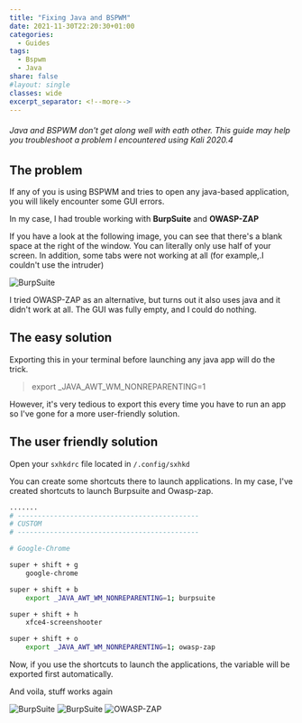 ```yaml
---
title: "Fixing Java and BSPWM"
date: 2021-11-30T22:20:30+01:00
categories:
  - Guides
tags:
  - Bspwm
  - Java
share: false
#layout: single
classes: wide
excerpt_separator: <!--more-->
---
```

###### Java and BSPWM don't get along well with eath other. This guide may help you troubleshoot a problem I encountered using Kali 2020.4
<!--more-->

## The problem
If any of you is using BSPWM and tries to open any java-based application, you will likely encounter some GUI errors.

In my case, I had trouble working with **BurpSuite** and **OWASP-ZAP**

If you have a look at the following image, you can see that there's a blank space at the right of the window. You can literally only use half of your screen. In addition, some tabs were not working at all (for example,.I couldn't use the intruder)

![BurpSuite](https://i.ibb.co/D5w4cWc/Virtual-Box-Kali-VM-21-11-2021-23-38-49.png)


I tried OWASP-ZAP as an alternative, but turns out it also uses java and it didn't work at all. The GUI was fully empty, and I could do nothing.

## The easy solution
Exporting this in your terminal before launching any java app will do the trick.

> export _JAVA_AWT_WM_NONREPARENTING=1

However, it's very tedious to export this every time you have to run an app so I've gone for a more user-friendly solution.

## The user friendly solution
Open your `sxhkdrc` file located in `/.config/sxhkd`

You can create some shortcuts there to launch applications. In my case, I've created shortcuts to launch Burpsuite and Owasp-zap.
```bash
.......
# ---------------------------------------------
# CUSTOM
# ---------------------------------------------

# Google-Chrome

super + shift + g
	google-chrome

super + shift + b
	export _JAVA_AWT_WM_NONREPARENTING=1; burpsuite

super + shift + h
	xfce4-screenshooter

super + shift + o
	export _JAVA_AWT_WM_NONREPARENTING=1; owasp-zap

```

Now, if you use the shortcuts to launch the applications, the variable will be exported first automatically.

And voila, stuff works again

![BurpSuite](https://imgur.com/qlq8dUB.png)
![BurpSuite](https://imgur.com/fF05LGD.png)
![OWASP-ZAP](https://imgur.com/XfRWPfV.png)


